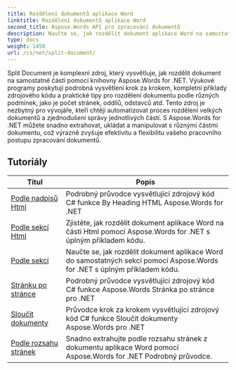 ```yaml
---
title: Rozdělení dokumentů aplikace Word
linktitle: Rozdělení dokumentů aplikace Word
second_title: Aspose.Words API pro zpracování dokumentů
description: Naučte se, jak rozdělit dokument aplikace Word na samostatné části pomocí Aspose.Words for .NET. Tento komplexní zdroj poskytuje podrobné návody, příklady zdrojového kódu a praktické tipy pro rozdělení dokumentů podle různých podmínek.
type: docs
weight: 1450
url: /cs/net/split-document/
---
```

Split Document je komplexní zdroj, který vysvětluje, jak rozdělit dokument na samostatné části pomocí knihovny Aspose.Words for .NET. Výukové programy poskytují podrobná vysvětlení krok za krokem, kompletní příklady zdrojového kódu a praktické tipy pro rozdělení dokumentu podle různých podmínek, jako je počet stránek, oddílů, odstavců atd. Tento zdroj je nezbytný pro vývojáře, kteří chtějí automatizovat proces rozdělení velkých dokumentů a zjednodušení správy jednotlivých částí. S Aspose.Words for .NET můžete snadno extrahovat, ukládat a manipulovat s různými částmi dokumentu, což výrazně zvyšuje efektivitu a flexibilitu vašeho pracovního postupu zpracování dokumentů.

 ## Tutoriály
| Titul | Popis |
| --- | --- |
| [Podle nadpisů Html](./by-headings-html/) | Podrobný průvodce vysvětlující zdrojový kód C# funkce By Heading HTML Aspose.Words for .NET |
| [Podle sekcí Html](./by-sections-html/) | Zjistěte, jak rozdělit dokument aplikace Word na části Html pomocí Aspose.Words for .NET s úplným příkladem kódu. |
| [Podle sekcí](./by-sections/) | Naučte se, jak rozdělit dokument aplikace Word do samostatných sekcí pomocí Aspose.Words for .NET s úplným příkladem kódu. |
| [Stránku po stránce](./page-by-page/) | Podrobný průvodce vysvětlující zdrojový kód C# funkce Aspose.Words Stránka po stránce pro .NET |
| [Sloučit dokumenty](./merge-documents/) | Průvodce krok za krokem vysvětlující zdrojový kód C# funkce Sloučit dokumenty Aspose.Words pro .NET |
| [Podle rozsahu stránek](./by-page-range/) | Snadno extrahujte podle rozsahu stránek z dokumentu aplikace Word pomocí Aspose.Words for .NET Podrobný průvodce. |